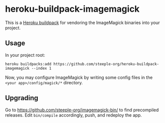 # heroku-buildpack-imagemagick

This is a [Heroku buildpack](http://devcenter.heroku.com/articles/buildpacks) for
vendoring the ImageMagick binaries into your project.

## Usage

In your project root:

```
heroku buildpacks:add https://github.com/steeple-org/heroku-buildpack-imagemagick --index 1
```

Now, you may configure ImageMagick by writing some config files in the `<your
app>/config/magick/*` directory.

## Upgrading

Go to https://github.com/steeple-org/imagemagick-bin/ to find
precompiled releases. Edit `bin/compile` accordingly, push, and redeploy the app.
